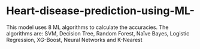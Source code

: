 # Heart-disease-prediction-using-ML-
This model uses 8 ML algorithms to calculate the accuracies. The algorithms are: SVM, Decision Tree, Random Forest, Naïve Bayes, Logistic Regression, XG-Boost, Neural Networks and K-Nearest
